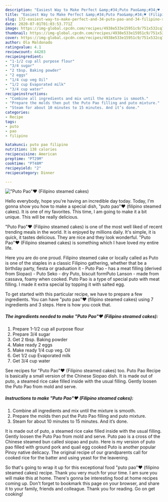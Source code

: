 ```yaml
---
description: "Easiest Way to Make Perfect &amp;#34;Puto Pao&amp;#34;♥️ (Filipino steamed cakes)"
title: "Easiest Way to Make Perfect &amp;#34;Puto Pao&amp;#34;♥️ (Filipino steamed cakes)"
slug: 172-easiest-way-to-make-perfect-and-34-puto-pao-and-34-filipino-steamed-cakes
date: 2020-07-01T01:03:53.771Z
image: https://img-global.cpcdn.com/recipes/4938e533e15951c9/751x532cq70/puto-pao♥️-filipino-steamed-cakes-recipe-main-photo.jpg
thumbnail: https://img-global.cpcdn.com/recipes/4938e533e15951c9/751x532cq70/puto-pao♥️-filipino-steamed-cakes-recipe-main-photo.jpg
cover: https://img-global.cpcdn.com/recipes/4938e533e15951c9/751x532cq70/puto-pao♥️-filipino-steamed-cakes-recipe-main-photo.jpg
author: Ola Maldonado
ratingvalue: 4.1
reviewcount: 44203
recipeingredient:
- "1-1/2 cup all purpose flour"
- "3/4 sugar"
- "2 tbsp. Baking powder"
- "2 eggs"
- "1/4 cup veg Oil"
- "1/2 cup Evaporated milk"
- "3/4 cup water"
recipeinstructions:
- "Combine all ingredients and mix until the mixture is smooth."
- "Prepare the molds then put the Puto Pao filling and puto mixture."
- "Steam for about 10 minutes to 15 minutes. And it’s done."
categories:
- Recipe
tags:
- puto
- pao
- filipino

katakunci: puto pao filipino 
nutrition: 138 calories
recipecuisine: American
preptime: "PT29M"
cooktime: "PT48M"
recipeyield: "2"
recipecategory: Dinner

---
```



![&#34;Puto Pao&#34;♥️ (Filipino steamed cakes)](https://img-global.cpcdn.com/recipes/4938e533e15951c9/751x532cq70/puto-pao♥️-filipino-steamed-cakes-recipe-main-photo.jpg)

Hello everybody, hope you're having an incredible day today. Today, I'm gonna show you how to make a special dish, &#34;puto pao&#34;♥️ (filipino steamed cakes). It is one of my favorites. This time, I am going to make it a bit unique. This will be really delicious.

&#34;Puto Pao&#34;♥️ (Filipino steamed cakes) is one of the most well liked of recent trending meals in the world. It is enjoyed by millions daily. It's simple, it is quick, it tastes delicious. They are nice and they look wonderful. &#34;Puto Pao&#34;♥️ (Filipino steamed cakes) is something which I have loved my entire life.

Here you are do one proud. Filipino steamed cake or locally called as Puto is one of the staples in a classic Filipino gathering, whether that be a birthday party, fiesta or graduation it - Puto Pao - has a meat filling (derived from Siopao) - Puto Seko - dry Puto, biscuit formPuto Lanson - made from cassava, foamy when cooked. Puto Pao is a type of special puto with meat filling. I made it extra special by topping it with salted egg.


To get started with this particular recipe, we have to prepare a few ingredients. You can have &#34;puto pao&#34;♥️ (filipino steamed cakes) using 7 ingredients and 3 steps. Here is how you cook that.

<!--inarticleads1-->

##### The ingredients needed to make &#34;Puto Pao&#34;♥️ (Filipino steamed cakes):

1. Prepare 1-1/2 cup all purpose flour
1. Prepare 3/4 sugar
1. Get 2 tbsp. Baking powder
1. Make ready 2 eggs
1. Make ready 1/4 cup veg. Oil
1. Get 1/2 cup Evaporated milk
1. Get 3/4 cup water


See recipes for &#34;Puto Pao&#34;♥️ (Filipino steamed cakes) too. Puto Pao Recipe is basically a small version of the Chinese Siopao dish. It is made out of puto, a steamed rice cake filled inside with the usual filling. Gently loosen the Puto Pao from mold and serve. 

<!--inarticleads2-->

##### Instructions to make &#34;Puto Pao&#34;♥️ (Filipino steamed cakes):

1. Combine all ingredients and mix until the mixture is smooth.
1. Prepare the molds then put the Puto Pao filling and puto mixture.
1. Steam for about 10 minutes to 15 minutes. And it’s done.


It is made out of puto, a steamed rice cake filled inside with the usual filling. Gently loosen the Puto Pao from mold and serve. Puto pao is a cross of the Chinese steamed bun called siopao and puto. Here is my version of puto pao filled with ground pork and quail egg cooked Puto is another popular Pinoy native delicacy. The original recipe of our grandparents call for cooked rice for the batter and using yeast for the leavening. 

So that's going to wrap it up for this exceptional food &#34;puto pao&#34;♥️ (filipino steamed cakes) recipe. Thank you very much for your time. I am sure you will make this at home. There's gonna be interesting food at home recipes coming up. Don't forget to bookmark this page on your browser, and share it to your family, friends and colleague. Thank you for reading. Go on get cooking!
